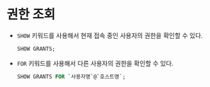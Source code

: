 # 권한 조회

- `SHOW` 키워드를 사용해서 현재 접속 중인 사용자의 권한을 확인할 수 있다.
  
  ```sql
  SHOW GRANTS;
  ```

- `FOR` 키워드를 사용해서 다른 사용자의 권한을 확인할 수 있다.

  ```sql
  SHOW GRANTS FOR `사용자명`@`호스트명`;
  ```
